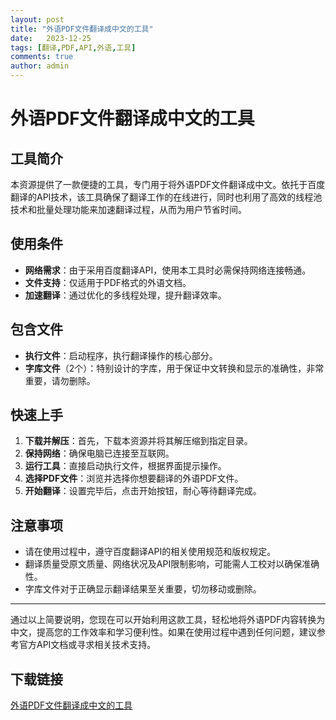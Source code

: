 ```yaml
---
layout: post
title: "外语PDF文件翻译成中文的工具"
date:   2023-12-25
tags: [翻译,PDF,API,外语,工具]
comments: true
author: admin
---
```

# 外语PDF文件翻译成中文的工具

## 工具简介

本资源提供了一款便捷的工具，专门用于将外语PDF文件翻译成中文。依托于百度翻译的API技术，该工具确保了翻译工作的在线进行，同时也利用了高效的线程池技术和批量处理功能来加速翻译过程，从而为用户节省时间。

## 使用条件

- **网络需求**：由于采用百度翻译API，使用本工具时必需保持网络连接畅通。
- **文件支持**：仅适用于PDF格式的外语文档。
- **加速翻译**：通过优化的多线程处理，提升翻译效率。
  
## 包含文件

- **执行文件**：启动程序，执行翻译操作的核心部分。
- **字库文件**（2个）：特别设计的字库，用于保证中文转换和显示的准确性，非常重要，请勿删除。

## 快速上手

1. **下载并解压**：首先，下载本资源并将其解压缩到指定目录。
2. **保持网络**：确保电脑已连接至互联网。
3. **运行工具**：直接启动执行文件，根据界面提示操作。
4. **选择PDF文件**：浏览并选择你想要翻译的外语PDF文件。
5. **开始翻译**：设置完毕后，点击开始按钮，耐心等待翻译完成。

## 注意事项

- 请在使用过程中，遵守百度翻译API的相关使用规范和版权规定。
- 翻译质量受原文质量、网络状况及API限制影响，可能需人工校对以确保准确性。
- 字库文件对于正确显示翻译结果至关重要，切勿移动或删除。

---

通过以上简要说明，您现在可以开始利用这款工具，轻松地将外语PDF内容转换为中文，提高您的工作效率和学习便利性。如果在使用过程中遇到任何问题，建议参考官方API文档或寻求相关技术支持。

## 下载链接

[外语PDF文件翻译成中文的工具](https://pan.quark.cn/s/9ffd3fe086e9)